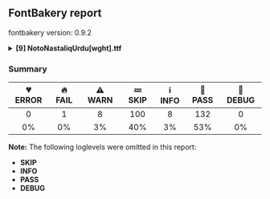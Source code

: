 ## FontBakery report

fontbakery version: 0.9.2

<details><summary><b>[9] NotoNastaliqUrdu[wght].ttf</b></summary><div><details><summary>🔥 <b>FAIL:</b> Noto fonts must have an ARTICLE.en_us.html file (<a href="https://font-bakery.readthedocs.io/en/stable/fontbakery/profiles/googlefonts.html#com.google.fonts/check/description/noto_has_article">com.google.fonts/check/description/noto_has_article</a>)</summary><div>


* 🔥 **FAIL** This is a Noto font but it lacks an ARTICLE.en_us.html file [code: missing-article]
</div></details><details><summary>⚠ <b>WARN:</b> Check for codepoints not covered by METADATA subsets. (<a href="https://font-bakery.readthedocs.io/en/stable/fontbakery/profiles/googlefonts.html#com.google.fonts/check/metadata/unreachable_subsetting">com.google.fonts/check/metadata/unreachable_subsetting</a>)</summary><div>


* ⚠ **WARN** The following codepoints supported by the font are not covered by
    any subsets defined in the font's metadata file, and will never
    be served. You can solve this by either manually adding additional
    subset declarations to METADATA.pb, or by editing the glyphset
    definitions.

 * U+02C7 CARON: try adding one of: yi, tifinagh, canadian-aboriginal
 * U+02C9 MODIFIER LETTER MACRON: not included in any glyphset definition
 * U+02D8 BREVE: try adding one of: yi, canadian-aboriginal
 * U+02D9 DOT ABOVE: try adding one of: yi, canadian-aboriginal
 * U+02DB OGONEK: try adding one of: yi, canadian-aboriginal
 * U+02DD DOUBLE ACUTE ACCENT: not included in any glyphset definition
 * U+0302 COMBINING CIRCUMFLEX ACCENT: try adding one of: coptic, math, cherokee, tifinagh
 * U+0306 COMBINING BREVE: try adding one of: old-permic, tifinagh
 * U+0307 COMBINING DOT ABOVE: try adding one of: canadian-aboriginal, syriac, coptic, malayalam, math, tifinagh, tai-le, old-permic
 * U+030A COMBINING RING ABOVE: try adding syriac
 * U+030B COMBINING DOUBLE ACUTE ACCENT: try adding one of: cherokee, osage
 * U+030C COMBINING CARON: try adding one of: tai-le, cherokee
 * U+0312 COMBINING TURNED COMMA ABOVE: not included in any glyphset definition
 * U+0326 COMBINING COMMA BELOW: not included in any glyphset definition
 * U+0327 COMBINING CEDILLA: not included in any glyphset definition
 * U+0328 COMBINING OGONEK: not included in any glyphset definition
 * U+0600 ARABIC NUMBER SIGN: try adding arabic
 * U+0601 ARABIC SIGN SANAH: try adding arabic
 * U+0602 ARABIC FOOTNOTE MARKER: try adding arabic
 * U+0603 ARABIC SIGN SAFHA: try adding arabic
 * U+0604 ARABIC SIGN SAMVAT: try adding arabic
 * U+0609 ARABIC-INDIC PER MILLE SIGN: try adding arabic
 * U+060A ARABIC-INDIC PER TEN THOUSAND SIGN: try adding arabic
 * U+060B AFGHANI SIGN: try adding arabic
 * U+060C ARABIC COMMA: try adding one of: arabic, syriac, nko, thaana, hanifi-rohingya, yezidi
 * U+060D ARABIC DATE SEPARATOR: try adding arabic
 * U+060E ARABIC POETIC VERSE SIGN: try adding arabic
 * U+060F ARABIC SIGN MISRA: try adding arabic
 * U+0610 ARABIC SIGN SALLALLAHOU ALAYHE WASSALLAM: try adding arabic
 * U+0611 ARABIC SIGN ALAYHE ASSALLAM: try adding arabic
 * U+0612 ARABIC SIGN RAHMATULLAH ALAYHE: try adding arabic
 * U+0613 ARABIC SIGN RADI ALLAHOU ANHU: try adding arabic
 * U+0614 ARABIC SIGN TAKHALLUS: try adding arabic
 * U+0615 ARABIC SMALL HIGH TAH: try adding arabic
 * U+061B ARABIC SEMICOLON: try adding one of: arabic, syriac, nko, thaana, hanifi-rohingya, yezidi
 * U+061C ARABIC LETTER MARK: try adding arabic
 * U+061E ARABIC TRIPLE DOT PUNCTUATION MARK: try adding arabic
 * U+061F ARABIC QUESTION MARK: try adding one of: arabic, syriac, adlam, nko, thaana, hanifi-rohingya, yezidi
 * U+0620 ARABIC LETTER KASHMIRI YEH: try adding arabic
 * U+0621 ARABIC LETTER HAMZA: try adding one of: arabic, syriac
 * U+0622 ARABIC LETTER ALEF WITH MADDA ABOVE: try adding arabic
 * U+0623 ARABIC LETTER ALEF WITH HAMZA ABOVE: try adding arabic
 * U+0624 ARABIC LETTER WAW WITH HAMZA ABOVE: try adding arabic
 * U+0625 ARABIC LETTER ALEF WITH HAMZA BELOW: try adding arabic
 * U+0626 ARABIC LETTER YEH WITH HAMZA ABOVE: try adding arabic
 * U+0627 ARABIC LETTER ALEF: try adding one of: arabic, indic-siyaq-numbers
 * U+0628 ARABIC LETTER BEH: try adding arabic
 * U+0629 ARABIC LETTER TEH MARBUTA: try adding arabic
 * U+062A ARABIC LETTER TEH: try adding arabic
 * U+062B ARABIC LETTER THEH: try adding arabic
 * U+062C ARABIC LETTER JEEM: try adding arabic
 * U+062D ARABIC LETTER HAH: try adding arabic
 * U+062E ARABIC LETTER KHAH: try adding arabic
 * U+062F ARABIC LETTER DAL: try adding arabic
 * U+0630 ARABIC LETTER THAL: try adding arabic
 * U+0631 ARABIC LETTER REH: try adding arabic
 * U+0632 ARABIC LETTER ZAIN: try adding arabic
 * U+0633 ARABIC LETTER SEEN: try adding arabic
 * U+0634 ARABIC LETTER SHEEN: try adding arabic
 * U+0635 ARABIC LETTER SAD: try adding arabic
 * U+0636 ARABIC LETTER DAD: try adding arabic
 * U+0637 ARABIC LETTER TAH: try adding arabic
 * U+0638 ARABIC LETTER ZAH: try adding arabic
 * U+0639 ARABIC LETTER AIN: try adding arabic
 * U+063A ARABIC LETTER GHAIN: try adding arabic
 * U+063B ARABIC LETTER KEHEH WITH TWO DOTS ABOVE: try adding arabic
 * U+063C ARABIC LETTER KEHEH WITH THREE DOTS BELOW: try adding arabic
 * U+063D ARABIC LETTER FARSI YEH WITH INVERTED V: try adding arabic
 * U+063E ARABIC LETTER FARSI YEH WITH TWO DOTS ABOVE: try adding arabic
 * U+063F ARABIC LETTER FARSI YEH WITH THREE DOTS ABOVE: try adding arabic
 * U+0640 ARABIC TATWEEL: try adding one of: mandaic, psalter-pahlavi, arabic, syriac, adlam, manichaean, old-uyghur, hanifi-rohingya, sogdian
 * U+0641 ARABIC LETTER FEH: try adding arabic
 * U+0642 ARABIC LETTER QAF: try adding arabic
 * U+0643 ARABIC LETTER KAF: try adding arabic
 * U+0644 ARABIC LETTER LAM: try adding arabic
 * U+0645 ARABIC LETTER MEEM: try adding arabic
 * U+0646 ARABIC LETTER NOON: try adding arabic
 * U+0647 ARABIC LETTER HEH: try adding arabic
 * U+0648 ARABIC LETTER WAW: try adding arabic
 * U+0649 ARABIC LETTER ALEF MAKSURA: try adding arabic
 * U+064A ARABIC LETTER YEH: try adding arabic
 * U+064B ARABIC FATHATAN: try adding one of: arabic, syriac
 * U+064C ARABIC DAMMATAN: try adding one of: arabic, syriac
 * U+064D ARABIC KASRATAN: try adding one of: arabic, syriac
 * U+064E ARABIC FATHA: try adding one of: arabic, syriac
 * U+064F ARABIC DAMMA: try adding one of: arabic, syriac
 * U+0650 ARABIC KASRA: try adding one of: arabic, syriac
 * U+0651 ARABIC SHADDA: try adding one of: arabic, syriac
 * U+0652 ARABIC SUKUN: try adding one of: arabic, syriac
 * U+0653 ARABIC MADDAH ABOVE: try adding one of: arabic, syriac
 * U+0654 ARABIC HAMZA ABOVE: try adding one of: arabic, syriac
 * U+0655 ARABIC HAMZA BELOW: try adding one of: arabic, syriac
 * U+0656 ARABIC SUBSCRIPT ALEF: try adding arabic
 * U+0657 ARABIC INVERTED DAMMA: try adding arabic
 * U+0658 ARABIC MARK NOON GHUNNA: try adding arabic
 * U+0659 ARABIC ZWARAKAY: try adding arabic
 * U+065A ARABIC VOWEL SIGN SMALL V ABOVE: try adding arabic
 * U+065B ARABIC VOWEL SIGN INVERTED SMALL V ABOVE: try adding arabic
 * U+065D ARABIC REVERSED DAMMA: try adding arabic
 * U+065E ARABIC FATHA WITH TWO DOTS: try adding arabic
 * U+065F ARABIC WAVY HAMZA BELOW: try adding arabic
 * U+0660 ARABIC-INDIC DIGIT ZERO: try adding one of: arabic, syriac, thaana, hanifi-rohingya, indic-siyaq-numbers
 * U+0661 ARABIC-INDIC DIGIT ONE: try adding one of: thaana, arabic, syriac, indic-siyaq-numbers
 * U+0662 ARABIC-INDIC DIGIT TWO: try adding one of: thaana, arabic, syriac, indic-siyaq-numbers
 * U+0663 ARABIC-INDIC DIGIT THREE: try adding one of: thaana, arabic, syriac, indic-siyaq-numbers
 * U+0664 ARABIC-INDIC DIGIT FOUR: try adding one of: thaana, arabic, syriac, indic-siyaq-numbers
 * U+0665 ARABIC-INDIC DIGIT FIVE: try adding one of: thaana, arabic, syriac, indic-siyaq-numbers
 * U+0666 ARABIC-INDIC DIGIT SIX: try adding one of: thaana, arabic, syriac, indic-siyaq-numbers
 * U+0667 ARABIC-INDIC DIGIT SEVEN: try adding one of: thaana, arabic, syriac, indic-siyaq-numbers
 * U+0668 ARABIC-INDIC DIGIT EIGHT: try adding one of: thaana, arabic, syriac, indic-siyaq-numbers
 * U+0669 ARABIC-INDIC DIGIT NINE: try adding one of: thaana, arabic, syriac, indic-siyaq-numbers
 * U+066A ARABIC PERCENT SIGN: try adding one of: arabic, syriac, thaana, nko
 * U+066B ARABIC DECIMAL SEPARATOR: try adding one of: arabic, syriac, thaana
 * U+066C ARABIC THOUSANDS SEPARATOR: try adding one of: arabic, syriac, thaana
 * U+066D ARABIC FIVE POINTED STAR: try adding arabic
 * U+066E ARABIC LETTER DOTLESS BEH: try adding arabic
 * U+066F ARABIC LETTER DOTLESS QAF: try adding arabic
 * U+0670 ARABIC LETTER SUPERSCRIPT ALEF: try adding one of: arabic, syriac
 * U+0671 ARABIC LETTER ALEF WASLA: try adding arabic
 * U+0672 ARABIC LETTER ALEF WITH WAVY HAMZA ABOVE: try adding arabic
 * U+0673 ARABIC LETTER ALEF WITH WAVY HAMZA BELOW: try adding arabic
 * U+0679 ARABIC LETTER TTEH: try adding arabic
 * U+067A ARABIC LETTER TTEHEH: try adding arabic
 * U+067B ARABIC LETTER BEEH: try adding arabic
 * U+067C ARABIC LETTER TEH WITH RING: try adding arabic
 * U+067D ARABIC LETTER TEH WITH THREE DOTS ABOVE DOWNWARDS: try adding arabic
 * U+067E ARABIC LETTER PEH: try adding arabic
 * U+067F ARABIC LETTER TEHEH: try adding arabic
 * U+0680 ARABIC LETTER BEHEH: try adding arabic
 * U+0681 ARABIC LETTER HAH WITH HAMZA ABOVE: try adding arabic
 * U+0682 ARABIC LETTER HAH WITH TWO DOTS VERTICAL ABOVE: try adding arabic
 * U+0683 ARABIC LETTER NYEH: try adding arabic
 * U+0684 ARABIC LETTER DYEH: try adding arabic
 * U+0685 ARABIC LETTER HAH WITH THREE DOTS ABOVE: try adding arabic
 * U+0686 ARABIC LETTER TCHEH: try adding arabic
 * U+0687 ARABIC LETTER TCHEHEH: try adding arabic
 * U+0688 ARABIC LETTER DDAL: try adding arabic
 * U+0689 ARABIC LETTER DAL WITH RING: try adding arabic
 * U+068A ARABIC LETTER DAL WITH DOT BELOW: try adding arabic
 * U+068B ARABIC LETTER DAL WITH DOT BELOW AND SMALL TAH: try adding arabic
 * U+068C ARABIC LETTER DAHAL: try adding arabic
 * U+068D ARABIC LETTER DDAHAL: try adding arabic
 * U+068E ARABIC LETTER DUL: try adding arabic
 * U+068F ARABIC LETTER DAL WITH THREE DOTS ABOVE DOWNWARDS: try adding arabic
 * U+0690 ARABIC LETTER DAL WITH FOUR DOTS ABOVE: try adding arabic
 * U+0691 ARABIC LETTER RREH: try adding arabic
 * U+0692 ARABIC LETTER REH WITH SMALL V: try adding arabic
 * U+0693 ARABIC LETTER REH WITH RING: try adding arabic
 * U+0694 ARABIC LETTER REH WITH DOT BELOW: try adding arabic
 * U+0695 ARABIC LETTER REH WITH SMALL V BELOW: try adding arabic
 * U+0696 ARABIC LETTER REH WITH DOT BELOW AND DOT ABOVE: try adding arabic
 * U+0697 ARABIC LETTER REH WITH TWO DOTS ABOVE: try adding arabic
 * U+0698 ARABIC LETTER JEH: try adding arabic
 * U+0699 ARABIC LETTER REH WITH FOUR DOTS ABOVE: try adding arabic
 * U+069A ARABIC LETTER SEEN WITH DOT BELOW AND DOT ABOVE: try adding arabic
 * U+069B ARABIC LETTER SEEN WITH THREE DOTS BELOW: try adding arabic
 * U+069C ARABIC LETTER SEEN WITH THREE DOTS BELOW AND THREE DOTS ABOVE: try adding arabic
 * U+069D ARABIC LETTER SAD WITH TWO DOTS BELOW: try adding arabic
 * U+069E ARABIC LETTER SAD WITH THREE DOTS ABOVE: try adding arabic
 * U+069F ARABIC LETTER TAH WITH THREE DOTS ABOVE: try adding arabic
 * U+06A0 ARABIC LETTER AIN WITH THREE DOTS ABOVE: try adding arabic
 * U+06A1 ARABIC LETTER DOTLESS FEH: try adding arabic
 * U+06A3 ARABIC LETTER FEH WITH DOT BELOW: try adding arabic
 * U+06A4 ARABIC LETTER VEH: try adding arabic
 * U+06A5 ARABIC LETTER FEH WITH THREE DOTS BELOW: try adding arabic
 * U+06A6 ARABIC LETTER PEHEH: try adding arabic
 * U+06A7 ARABIC LETTER QAF WITH DOT ABOVE: try adding arabic
 * U+06A8 ARABIC LETTER QAF WITH THREE DOTS ABOVE: try adding arabic
 * U+06A9 ARABIC LETTER KEHEH: try adding arabic
 * U+06AB ARABIC LETTER KAF WITH RING: try adding arabic
 * U+06AC ARABIC LETTER KAF WITH DOT ABOVE: try adding arabic
 * U+06AD ARABIC LETTER NG: try adding arabic
 * U+06AE ARABIC LETTER KAF WITH THREE DOTS BELOW: try adding arabic
 * U+06AF ARABIC LETTER GAF: try adding arabic
 * U+06B0 ARABIC LETTER GAF WITH RING: try adding arabic
 * U+06B1 ARABIC LETTER NGOEH: try adding arabic
 * U+06B2 ARABIC LETTER GAF WITH TWO DOTS BELOW: try adding arabic
 * U+06B3 ARABIC LETTER GUEH: try adding arabic
 * U+06B4 ARABIC LETTER GAF WITH THREE DOTS ABOVE: try adding arabic
 * U+06B5 ARABIC LETTER LAM WITH SMALL V: try adding arabic
 * U+06B6 ARABIC LETTER LAM WITH DOT ABOVE: try adding arabic
 * U+06B7 ARABIC LETTER LAM WITH THREE DOTS ABOVE: try adding arabic
 * U+06B8 ARABIC LETTER LAM WITH THREE DOTS BELOW: try adding arabic
 * U+06B9 ARABIC LETTER NOON WITH DOT BELOW: try adding arabic
 * U+06BA ARABIC LETTER NOON GHUNNA: try adding arabic
 * U+06BB ARABIC LETTER RNOON: try adding arabic
 * U+06BC ARABIC LETTER NOON WITH RING: try adding arabic
 * U+06BD ARABIC LETTER NOON WITH THREE DOTS ABOVE: try adding arabic
 * U+06BE ARABIC LETTER HEH DOACHASHMEE: try adding arabic
 * U+06BF ARABIC LETTER TCHEH WITH DOT ABOVE: try adding arabic
 * U+06C0 ARABIC LETTER HEH WITH YEH ABOVE: try adding arabic
 * U+06C1 ARABIC LETTER HEH GOAL: try adding arabic
 * U+06C2 ARABIC LETTER HEH GOAL WITH HAMZA ABOVE: try adding arabic
 * U+06C3 ARABIC LETTER TEH MARBUTA GOAL: try adding arabic
 * U+06C4 ARABIC LETTER WAW WITH RING: try adding arabic
 * U+06C5 ARABIC LETTER KIRGHIZ OE: try adding arabic
 * U+06C6 ARABIC LETTER OE: try adding arabic
 * U+06C7 ARABIC LETTER U: try adding arabic
 * U+06C8 ARABIC LETTER YU: try adding arabic
 * U+06C9 ARABIC LETTER KIRGHIZ YU: try adding arabic
 * U+06CA ARABIC LETTER WAW WITH TWO DOTS ABOVE: try adding arabic
 * U+06CB ARABIC LETTER VE: try adding arabic
 * U+06CC ARABIC LETTER FARSI YEH: try adding arabic
 * U+06CD ARABIC LETTER YEH WITH TAIL: try adding arabic
 * U+06CE ARABIC LETTER YEH WITH SMALL V: try adding arabic
 * U+06CF ARABIC LETTER WAW WITH DOT ABOVE: try adding arabic
 * U+06D0 ARABIC LETTER E: try adding arabic
 * U+06D1 ARABIC LETTER YEH WITH THREE DOTS BELOW: try adding arabic
 * U+06D2 ARABIC LETTER YEH BARREE: try adding arabic
 * U+06D3 ARABIC LETTER YEH BARREE WITH HAMZA ABOVE: try adding arabic
 * U+06D4 ARABIC FULL STOP: try adding one of: hanifi-rohingya, arabic, yezidi
 * U+06D5 ARABIC LETTER AE: try adding arabic
 * U+06DD ARABIC END OF AYAH: try adding arabic
 * U+06DE ARABIC START OF RUB EL HIZB: try adding arabic
 * U+06E0 ARABIC SMALL HIGH UPRIGHT RECTANGULAR ZERO: try adding arabic
 * U+06E1 ARABIC SMALL HIGH DOTLESS HEAD OF KHAH: try adding arabic
 * U+06E9 ARABIC PLACE OF SAJDAH: try adding arabic
 * U+06EE ARABIC LETTER DAL WITH INVERTED V: try adding arabic
 * U+06EF ARABIC LETTER REH WITH INVERTED V: try adding arabic
 * U+06F0 EXTENDED ARABIC-INDIC DIGIT ZERO: try adding one of: arabic, indic-siyaq-numbers
 * U+06F1 EXTENDED ARABIC-INDIC DIGIT ONE: try adding one of: arabic, indic-siyaq-numbers
 * U+06F2 EXTENDED ARABIC-INDIC DIGIT TWO: try adding one of: arabic, indic-siyaq-numbers
 * U+06F3 EXTENDED ARABIC-INDIC DIGIT THREE: try adding one of: arabic, indic-siyaq-numbers
 * U+06F4 EXTENDED ARABIC-INDIC DIGIT FOUR: try adding one of: arabic, indic-siyaq-numbers
 * U+06F5 EXTENDED ARABIC-INDIC DIGIT FIVE: try adding one of: arabic, indic-siyaq-numbers
 * U+06F6 EXTENDED ARABIC-INDIC DIGIT SIX: try adding one of: arabic, indic-siyaq-numbers
 * U+06F7 EXTENDED ARABIC-INDIC DIGIT SEVEN: try adding one of: arabic, indic-siyaq-numbers
 * U+06F8 EXTENDED ARABIC-INDIC DIGIT EIGHT: try adding one of: arabic, indic-siyaq-numbers
 * U+06F9 EXTENDED ARABIC-INDIC DIGIT NINE: try adding one of: arabic, indic-siyaq-numbers
 * U+06FF ARABIC LETTER HEH WITH INVERTED V: try adding arabic
 * U+0750 ARABIC LETTER BEH WITH THREE DOTS HORIZONTALLY BELOW: try adding arabic
 * U+0751 ARABIC LETTER BEH WITH DOT BELOW AND THREE DOTS ABOVE: try adding arabic
 * U+0752 ARABIC LETTER BEH WITH THREE DOTS POINTING UPWARDS BELOW: try adding arabic
 * U+0753 ARABIC LETTER BEH WITH THREE DOTS POINTING UPWARDS BELOW AND TWO DOTS ABOVE: try adding arabic
 * U+0754 ARABIC LETTER BEH WITH TWO DOTS BELOW AND DOT ABOVE: try adding arabic
 * U+0755 ARABIC LETTER BEH WITH INVERTED SMALL V BELOW: try adding arabic
 * U+0756 ARABIC LETTER BEH WITH SMALL V: try adding arabic
 * U+0757 ARABIC LETTER HAH WITH TWO DOTS ABOVE: try adding arabic
 * U+0758 ARABIC LETTER HAH WITH THREE DOTS POINTING UPWARDS BELOW: try adding arabic
 * U+0759 ARABIC LETTER DAL WITH TWO DOTS VERTICALLY BELOW AND SMALL TAH: try adding arabic
 * U+075A ARABIC LETTER DAL WITH INVERTED SMALL V BELOW: try adding arabic
 * U+075B ARABIC LETTER REH WITH STROKE: try adding arabic
 * U+075C ARABIC LETTER SEEN WITH FOUR DOTS ABOVE: try adding arabic
 * U+075D ARABIC LETTER AIN WITH TWO DOTS ABOVE: try adding arabic
 * U+075E ARABIC LETTER AIN WITH THREE DOTS POINTING DOWNWARDS ABOVE: try adding arabic
 * U+075F ARABIC LETTER AIN WITH TWO DOTS VERTICALLY ABOVE: try adding arabic
 * U+0760 ARABIC LETTER FEH WITH TWO DOTS BELOW: try adding arabic
 * U+0761 ARABIC LETTER FEH WITH THREE DOTS POINTING UPWARDS BELOW: try adding arabic
 * U+0762 ARABIC LETTER KEHEH WITH DOT ABOVE: try adding arabic
 * U+0763 ARABIC LETTER KEHEH WITH THREE DOTS ABOVE: try adding arabic
 * U+0764 ARABIC LETTER KEHEH WITH THREE DOTS POINTING UPWARDS BELOW: try adding arabic
 * U+0765 ARABIC LETTER MEEM WITH DOT ABOVE: try adding arabic
 * U+0766 ARABIC LETTER MEEM WITH DOT BELOW: try adding arabic
 * U+0767 ARABIC LETTER NOON WITH TWO DOTS BELOW: try adding arabic
 * U+0768 ARABIC LETTER NOON WITH SMALL TAH: try adding arabic
 * U+0769 ARABIC LETTER NOON WITH SMALL V: try adding arabic
 * U+076A ARABIC LETTER LAM WITH BAR: try adding arabic
 * U+076B ARABIC LETTER REH WITH TWO DOTS VERTICALLY ABOVE: try adding arabic
 * U+076C ARABIC LETTER REH WITH HAMZA ABOVE: try adding arabic
 * U+076D ARABIC LETTER SEEN WITH TWO DOTS VERTICALLY ABOVE: try adding arabic
 * U+076E ARABIC LETTER HAH WITH SMALL ARABIC LETTER TAH BELOW: try adding arabic
 * U+076F ARABIC LETTER HAH WITH SMALL ARABIC LETTER TAH AND TWO DOTS: try adding arabic
 * U+0770 ARABIC LETTER SEEN WITH SMALL ARABIC LETTER TAH AND TWO DOTS: try adding arabic
 * U+0771 ARABIC LETTER REH WITH SMALL ARABIC LETTER TAH AND TWO DOTS: try adding arabic
 * U+0772 ARABIC LETTER HAH WITH SMALL ARABIC LETTER TAH ABOVE: try adding arabic
 * U+0773 ARABIC LETTER ALEF WITH EXTENDED ARABIC-INDIC DIGIT TWO ABOVE: try adding arabic
 * U+0774 ARABIC LETTER ALEF WITH EXTENDED ARABIC-INDIC DIGIT THREE ABOVE: try adding arabic
 * U+0775 ARABIC LETTER FARSI YEH WITH EXTENDED ARABIC-INDIC DIGIT TWO ABOVE: try adding arabic
 * U+0776 ARABIC LETTER FARSI YEH WITH EXTENDED ARABIC-INDIC DIGIT THREE ABOVE: try adding arabic
 * U+0777 ARABIC LETTER FARSI YEH WITH EXTENDED ARABIC-INDIC DIGIT FOUR BELOW: try adding arabic
 * U+0778 ARABIC LETTER WAW WITH EXTENDED ARABIC-INDIC DIGIT TWO ABOVE: try adding arabic
 * U+0779 ARABIC LETTER WAW WITH EXTENDED ARABIC-INDIC DIGIT THREE ABOVE: try adding arabic
 * U+077A ARABIC LETTER YEH BARREE WITH EXTENDED ARABIC-INDIC DIGIT TWO ABOVE: try adding arabic
 * U+077B ARABIC LETTER YEH BARREE WITH EXTENDED ARABIC-INDIC DIGIT THREE ABOVE: try adding arabic
 * U+077C ARABIC LETTER HAH WITH EXTENDED ARABIC-INDIC DIGIT FOUR BELOW: try adding arabic
 * U+077D ARABIC LETTER SEEN WITH EXTENDED ARABIC-INDIC DIGIT FOUR ABOVE: try adding arabic
 * U+08A0 ARABIC LETTER BEH WITH SMALL V BELOW: try adding arabic
 * U+08A1 ARABIC LETTER BEH WITH HAMZA ABOVE: try adding arabic
 * U+08A2 ARABIC LETTER JEEM WITH TWO DOTS ABOVE: try adding arabic
 * U+08A3 ARABIC LETTER TAH WITH TWO DOTS ABOVE: try adding arabic
 * U+08A4 ARABIC LETTER FEH WITH DOT BELOW AND THREE DOTS ABOVE: try adding arabic
 * U+08A5 ARABIC LETTER QAF WITH DOT BELOW: try adding arabic
 * U+08A6 ARABIC LETTER LAM WITH DOUBLE BAR: try adding arabic
 * U+08A7 ARABIC LETTER MEEM WITH THREE DOTS ABOVE: try adding arabic
 * U+08A8 ARABIC LETTER YEH WITH TWO DOTS BELOW AND HAMZA ABOVE: try adding arabic
 * U+08A9 ARABIC LETTER YEH WITH TWO DOTS BELOW AND DOT ABOVE: try adding arabic
 * U+08AA ARABIC LETTER REH WITH LOOP: try adding arabic
 * U+08AB ARABIC LETTER WAW WITH DOT WITHIN: try adding arabic
 * U+08AC ARABIC LETTER ROHINGYA YEH: try adding arabic
 * U+08AD ARABIC LETTER LOW ALEF: try adding arabic
 * U+08AE ARABIC LETTER DAL WITH THREE DOTS BELOW: try adding arabic
 * U+08AF ARABIC LETTER SAD WITH THREE DOTS BELOW: try adding arabic
 * U+08B0 ARABIC LETTER GAF WITH INVERTED STROKE: try adding arabic
 * U+08B1 ARABIC LETTER STRAIGHT WAW: try adding arabic
 * U+08B2 ARABIC LETTER ZAIN WITH INVERTED V ABOVE: try adding arabic
 * U+08B3 ARABIC LETTER AIN WITH THREE DOTS BELOW: try adding arabic
 * U+08B4 ARABIC LETTER KAF WITH DOT BELOW: try adding arabic
 * U+08B6 ARABIC LETTER BEH WITH SMALL MEEM ABOVE: try adding arabic
 * U+08B7 ARABIC LETTER PEH WITH SMALL MEEM ABOVE: try adding arabic
 * U+08B8 ARABIC LETTER TEH WITH SMALL TEH ABOVE: try adding arabic
 * U+08B9 ARABIC LETTER REH WITH SMALL NOON ABOVE: try adding arabic
 * U+08BA ARABIC LETTER YEH WITH TWO DOTS BELOW AND SMALL NOON ABOVE: try adding arabic
 * U+08BB ARABIC LETTER AFRICAN FEH: try adding arabic
 * U+08BC ARABIC LETTER AFRICAN QAF: try adding arabic
 * U+08BD ARABIC LETTER AFRICAN NOON: try adding arabic
 * U+08BE ARABIC LETTER PEH WITH SMALL V: try adding arabic
 * U+08BF ARABIC LETTER TEH WITH SMALL V: try adding arabic
 * U+08C0 ARABIC LETTER TTEH WITH SMALL V: try adding arabic
 * U+08C1 ARABIC LETTER TCHEH WITH SMALL V: try adding arabic
 * U+08C2 ARABIC LETTER KEHEH WITH SMALL V: try adding arabic
 * U+08C3 ARABIC LETTER GHAIN WITH THREE DOTS ABOVE: try adding arabic
 * U+08C4 ARABIC LETTER AFRICAN QAF WITH THREE DOTS ABOVE: try adding arabic
 * U+08C5 ARABIC LETTER JEEM WITH THREE DOTS ABOVE: try adding arabic
 * U+08C6 ARABIC LETTER JEEM WITH THREE DOTS BELOW: try adding arabic
 * U+08C7 ARABIC LETTER LAM WITH SMALL ARABIC LETTER TAH ABOVE: try adding arabic
 * U+08E3 ARABIC TURNED DAMMA BELOW: try adding arabic
 * U+08E4 ARABIC CURLY FATHA: try adding arabic
 * U+08E5 ARABIC CURLY DAMMA: try adding arabic
 * U+08E6 ARABIC CURLY KASRA: try adding arabic
 * U+08E7 ARABIC CURLY FATHATAN: try adding arabic
 * U+08E8 ARABIC CURLY DAMMATAN: try adding arabic
 * U+08E9 ARABIC CURLY KASRATAN: try adding arabic
 * U+08EA ARABIC TONE ONE DOT ABOVE: try adding arabic
 * U+08EB ARABIC TONE TWO DOTS ABOVE: try adding arabic
 * U+08EC ARABIC TONE LOOP ABOVE: try adding arabic
 * U+08ED ARABIC TONE ONE DOT BELOW: try adding arabic
 * U+08EE ARABIC TONE TWO DOTS BELOW: try adding arabic
 * U+08EF ARABIC TONE LOOP BELOW: try adding arabic
 * U+08F0 ARABIC OPEN FATHATAN: try adding arabic
 * U+08F1 ARABIC OPEN DAMMATAN: try adding arabic
 * U+08F2 ARABIC OPEN KASRATAN: try adding arabic
 * U+08F3 ARABIC SMALL HIGH WAW: try adding arabic
 * U+08F4 ARABIC FATHA WITH RING: try adding arabic
 * U+08F5 ARABIC FATHA WITH DOT ABOVE: try adding arabic
 * U+08F6 ARABIC KASRA WITH DOT BELOW: try adding arabic
 * U+08F7 ARABIC LEFT ARROWHEAD ABOVE: try adding arabic
 * U+08F8 ARABIC RIGHT ARROWHEAD ABOVE: try adding arabic
 * U+08F9 ARABIC LEFT ARROWHEAD BELOW: try adding arabic
 * U+08FA ARABIC RIGHT ARROWHEAD BELOW: try adding arabic
 * U+08FB ARABIC DOUBLE RIGHT ARROWHEAD ABOVE: try adding arabic
 * U+08FC ARABIC DOUBLE RIGHT ARROWHEAD ABOVE WITH DOT: try adding arabic
 * U+08FD ARABIC RIGHT ARROWHEAD ABOVE WITH DOT: try adding arabic
 * U+08FE ARABIC DAMMA WITH DOT: try adding arabic
 * U+08FF ARABIC MARK SIDEWAYS NOON GHUNNA: try adding arabic
 * U+200C ZERO WIDTH NON-JOINER: try adding one of: mandaic, bengali, buhid, tagbanwa, warang-citi, malayalam, myanmar, oriya, dogra, cham, sundanese, duployan, buginese, newa, javanese, kaithi, batak, tibetan, chakma, devanagari, khmer, gujarati, hatran, thai, mahajani, pahawh-hmong, syloti-nagri, tai-viet, modi, kannada, kayah-li, gunjala-gondi, new-tai-lue, takri, yi, rejang, mongolian, sinhala, avestan, tirhuta, gurmukhi, grantha, khudawadi, tai-le, tamil, telugu, brahmi, limbu, tagalog, balinese, hanunoo, syriac, lepcha, nko, siddham, tai-tham, thaana, manichaean, saurashtra, sharada, tifinagh, khojki, phags-pa, psalter-pahlavi, hanifi-rohingya, kharoshthi, sogdian, meetei-mayek
 * U+200D ZERO WIDTH JOINER: try adding one of: mandaic, bengali, buhid, tagbanwa, warang-citi, malayalam, myanmar, oriya, dogra, tirhuta, cham, sundanese, duployan, buginese, newa, javanese, kaithi, batak, chakma, devanagari, gujarati, thai, mahajani, pahawh-hmong, syloti-nagri, tai-viet, modi, kannada, kayah-li, gunjala-gondi, new-tai-lue, takri, yi, rejang, mongolian, sinhala, avestan, old-hungarian, gurmukhi, grantha, khudawadi, tai-le, tamil, telugu, brahmi, limbu, tagalog, balinese, hanunoo, syriac, lepcha, nko, siddham, tai-tham, thaana, manichaean, saurashtra, sharada, tifinagh, khojki, phags-pa, psalter-pahlavi, hanifi-rohingya, kharoshthi, tibetan, meetei-mayek
 * U+200E LEFT-TO-RIGHT MARK: try adding one of: nko, syriac, thaana, phags-pa
 * U+200F RIGHT-TO-LEFT MARK: try adding one of: nko, syriac, thaana, phags-pa
 * U+2010 HYPHEN: try adding one of: kaithi, kayah-li, coptic, sora-sompeng, sundanese, yi, syloti-nagri, cham, kharoshthi, lisu
 * U+2011 NON-BREAKING HYPHEN: try adding one of: yi, syloti-nagri
 * U+2025 TWO DOT LEADER: try adding phags-pa
 * U+25CC DOTTED CIRCLE: try adding one of: music, myanmar, dogra, cham, sundanese, duployan, kaithi, zanabazar-square, caucasian-albanian, chakma, devanagari, kayah-li, new-tai-lue, bhaiksuki, telugu, brahmi, wancho, tagalog, hanunoo, syriac, siddham, elbasan, mandaic, tagbanwa, malayalam, buginese, khmer, old-permic, masaram-gondi, rejang, sinhala, tirhuta, tai-le, khudawadi, limbu, lepcha, nko, thaana, manichaean, sharada, tifinagh, phags-pa, psalter-pahlavi, kharoshthi, bassa-vah, bengali, symbols, oriya, javanese, batak, gujarati, tai-viet, kannada, takri, lao, yi, mongolian, tamil, balinese, mende-kikakui, coptic, math, khojki, hanifi-rohingya, sogdian, tibetan, buhid, osage, marchen, ahom, hebrew, newa, soyombo, thai, mahajani, pahawh-hmong, syloti-nagri, modi, gunjala-gondi, adlam, gurmukhi, grantha, miao, meetei-mayek
 * U+FBB2 ARABIC SYMBOL DOT ABOVE: try adding arabic
 * U+FBB3 ARABIC SYMBOL DOT BELOW: try adding arabic
 * U+FBB4 ARABIC SYMBOL TWO DOTS ABOVE: try adding arabic
 * U+FBB5 ARABIC SYMBOL TWO DOTS BELOW: try adding arabic
 * U+FBB6 ARABIC SYMBOL THREE DOTS ABOVE: try adding arabic
 * U+FBB7 ARABIC SYMBOL THREE DOTS BELOW: try adding arabic
 * U+FBB8 ARABIC SYMBOL THREE DOTS POINTING DOWNWARDS ABOVE: try adding arabic
 * U+FBB9 ARABIC SYMBOL THREE DOTS POINTING DOWNWARDS BELOW: try adding arabic
 * U+FBBA ARABIC SYMBOL FOUR DOTS ABOVE: try adding arabic
 * U+FBBB ARABIC SYMBOL FOUR DOTS BELOW: try adding arabic
 * U+FBBC ARABIC SYMBOL DOUBLE VERTICAL BAR BELOW: try adding arabic
 * U+FBBD ARABIC SYMBOL TWO DOTS VERTICALLY ABOVE: try adding arabic
 * U+FBBE ARABIC SYMBOL TWO DOTS VERTICALLY BELOW: try adding arabic
 * U+FBBF ARABIC SYMBOL RING: try adding arabic
 * U+FBC0 ARABIC SYMBOL SMALL TAH ABOVE: try adding arabic
 * U+FBC1 ARABIC SYMBOL SMALL TAH BELOW: try adding arabic
 * U+FD3E ORNATE LEFT PARENTHESIS: try adding one of: arabic, nko
 * U+FD3F ORNATE RIGHT PARENTHESIS: try adding one of: arabic, nko
 * U+FDF2 ARABIC LIGATURE ALLAH ISOLATED FORM: try adding one of: arabic, thaana
 * U+FDF4 ARABIC LIGATURE MOHAMMAD ISOLATED FORM: try adding arabic
 * U+FDFA ARABIC LIGATURE SALLALLAHOU ALAYHE WASALLAM: try adding arabic
 * U+FDFB ARABIC LIGATURE JALLAJALALOUHOU: try adding arabic
 * U+FDFC RIAL SIGN: try adding arabic
 * U+FDFD ARABIC LIGATURE BISMILLAH AR-RAHMAN AR-RAHEEM: try adding one of: arabic, thaana

Or you can add the above codepoints to one of the subsets supported by the font: `latin`, `latin-ext` [code: unreachable-subsetting]
</div></details><details><summary>⚠ <b>WARN:</b> Glyphs are similiar to Google Fonts version? (<a href="https://font-bakery.readthedocs.io/en/stable/fontbakery/profiles/googlefonts.html#com.google.fonts/check/production_glyphs_similarity">com.google.fonts/check/production_glyphs_similarity</a>)</summary><div>


* ⚠ **WARN** Following glyphs differ greatly from Google Fonts version:
	* Noon
</div></details><details><summary>⚠ <b>WARN:</b> Ensure variable fonts include an avar table. (<a href="https://font-bakery.readthedocs.io/en/stable/fontbakery/profiles/googlefonts.html#com.google.fonts/check/mandatory_avar_table">com.google.fonts/check/mandatory_avar_table</a>)</summary><div>


* ⚠ **WARN** This variable font does not have an avar table. [code: missing-avar]
</div></details><details><summary>⚠ <b>WARN:</b> Ensure fonts have ScriptLangTags declared on the 'meta' table. (<a href="https://font-bakery.readthedocs.io/en/stable/fontbakery/profiles/googlefonts.html#com.google.fonts/check/meta/script_lang_tags">com.google.fonts/check/meta/script_lang_tags</a>)</summary><div>


* ⚠ **WARN** This font file does not have a 'meta' table. [code: lacks-meta-table]
</div></details><details><summary>⚠ <b>WARN:</b> Check font contains no unreachable glyphs (<a href="https://font-bakery.readthedocs.io/en/stable/fontbakery/profiles/universal.html#com.google.fonts/check/unreachable_glyphs">com.google.fonts/check/unreachable_glyphs</a>)</summary><div>


* ⚠ **WARN** The following glyphs could not be reached by codepoint or substitution rules:

	- ArEightBelowAltNS

	- SmallMeem

	- uni0627.short
 [code: unreachable-glyphs]
</div></details><details><summary>⚠ <b>WARN:</b> Detect any interpolation issues in the font. (<a href="https://font-bakery.readthedocs.io/en/stable/fontbakery/profiles/universal.html#com.google.fonts/check/interpolation_issues">com.google.fonts/check/interpolation_issues</a>)</summary><div>


* ⚠ **WARN** Interpolation issues were found in the font: 	- Contour 0 start point differs in glyph 'BehxMed.inT2outD2HS' between location <fontTools.ttLib.ttGlyphSet._TTGlyphSetGlyf object at 0x7f2ff9dbad50> and location <fontTools.ttLib.ttGlyphSet._TTGlyphSetGlyf object at 0x7f2ff9dbb7d0>

	- Contour 0 start point differs in glyph 'BehxMed.inT2outD2Y' between location <fontTools.ttLib.ttGlyphSet._TTGlyphSetGlyf object at 0x7f2ff9dbad50> and location <fontTools.ttLib.ttGlyphSet._TTGlyphSetGlyf object at 0x7f2ff9dbb7d0>

	- Contour 0 start point differs in glyph 'BehxMed.inT2outD2HF' between location <fontTools.ttLib.ttGlyphSet._TTGlyphSetGlyf object at 0x7f2ff9dbad50> and location <fontTools.ttLib.ttGlyphSet._TTGlyphSetGlyf object at 0x7f2ff9dbb7d0> [code: interpolation-issues]
</div></details><details><summary>⚠ <b>WARN:</b> Check math signs have the same width. (<a href="https://font-bakery.readthedocs.io/en/stable/fontbakery/profiles/universal.html#com.google.fonts/check/math_signs_width">com.google.fonts/check/math_signs_width</a>)</summary><div>


* ⚠ **WARN** The most common width is 567 among a set of 5 math glyphs.
The following math glyphs have a different width, though:

Width = 559:
greater, less
 [code: width-outliers]
</div></details><details><summary>⚠ <b>WARN:</b> Ensure soft_dotted characters lose their dot when combined with marks that replace the dot. (<a href="https://font-bakery.readthedocs.io/en/stable/fontbakery/profiles/<Section: Shaping Checks>.html#com.google.fonts/check/soft_dotted">com.google.fonts/check/soft_dotted</a>)</summary><div>


* ⚠ **WARN** The dot of soft dotted characters used in orthographies _must_ disappear in the following strings: į̀ į́ į̂ į̃ į̄ į̌

The dot of soft dotted characters _should_ disappear in other cases, for example: į̆ į̇ į̈ į̊ į̋ į̒ į̦̀ į̦́ į̦̂ į̦̃ į̦̄ į̦̆ į̦̇ į̦̈ į̦̊ į̦̋ į̦̌ į̦̒ į̧̀ į̧́

Your font fully covers the following languages that require the soft-dotted feature: Lithuanian (Latn, 2,357,094 speakers). 

Your font does *not* cover the following languages that require the soft-dotted feature: Avokaya (Latn, 100,000 speakers), Ukrainian (Cyrl, 29,273,587 speakers), Kom (Latn, 360,685 speakers), Dutch (Latn, 31,709,104 speakers), Ebira (Latn, 2,200,000 speakers), Aghem (Latn, 38,843 speakers), Basaa (Latn, 332,940 speakers), Navajo (Latn, 166,319 speakers), Nateni (Latn, 100,000 speakers), Ejagham (Latn, 120,000 speakers), Dan (Latn, 1,099,244 speakers), Ma’di (Latn, 584,000 speakers), Koonzime (Latn, 40,000 speakers), Igbo (Latn, 27,823,640 speakers), Belarusian (Cyrl, 10,064,517 speakers), Lugbara (Latn, 2,200,000 speakers). [code: soft-dotted]
</div></details><br></div></details>

### Summary

| 💔 ERROR | 🔥 FAIL | ⚠ WARN | 💤 SKIP | ℹ INFO | 🍞 PASS | 🔎 DEBUG |
|:-----:|:----:|:----:|:----:|:----:|:----:|:----:|
| 0 | 1 | 8 | 100 | 8 | 132 | 0 |
| 0% | 0% | 3% | 40% | 3% | 53% | 0% |

**Note:** The following loglevels were omitted in this report:
* **SKIP**
* **INFO**
* **PASS**
* **DEBUG**
